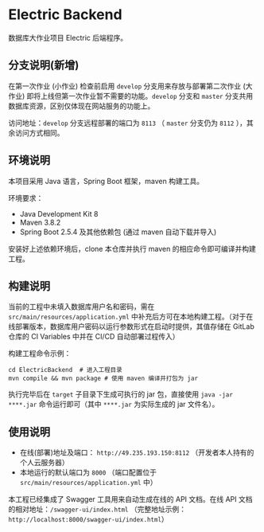 # Electric Backend

数据库大作业项目 Electric 后端程序。

## 分支说明(新增)

在第一次作业 (小作业) 检查前启用 `develop` 分支用来存放与部署第二次作业 (大作业) 即将上线但第一次作业暂不需要的功能。`develop` 分支和 `master` 分支共用数据库资源，区别仅体现在网站服务的功能上。

访问地址：`develop` 分支远程部署的端口为 `8113` （ `master` 分支仍为 `8112` ），其余访问方式相同。

## 环境说明

本项目采用 Java 语言，Spring Boot 框架，maven 构建工具。

环境要求：
- Java Development Kit 8
- Maven 3.8.2
- Spring Boot 2.5.4 及其他依赖包 (通过 maven 自动下载并导入)

安装好上述依赖环境后，clone 本仓库并执行 maven 的相应命令即可编译并构建工程。

## 构建说明

当前的工程中未填入数据库用户名和密码，需在 `src/main/resources/application.yml` 中补充后方可在本地构建工程。（对于在线部署版本，数据库用户密码以运行参数形式在启动时提供，其值存储在 GitLab 仓库的 CI Variables 中并在 CI/CD 自动部署过程传入）

构建工程命令示例：
```shell
cd ElectricBackend  # 进入工程目录
mvn compile && mvn package # 使用 maven 编译并打包为 jar
```

执行完毕后在 `target` 子目录下生成可执行的 jar 包，直接使用 `java -jar ****.jar` 命令运行即可（其中 `****.jar` 为实际生成的 jar 文件名）。

## 使用说明

- 在线(部署)地址及端口： `http://49.235.193.150:8112` （开发者本人持有的个人云服务器）
- 本地运行的默认端口为 `8000` （端口配置位于 `src/main/resources/application.yml` 中）

本工程已经集成了 Swagger 工具用来自动生成在线的 API 文档。在线 API 文档的相对地址：`/swagger-ui/index.html` （完整地址示例：`http://localhost:8000/swagger-ui/index.html`）
